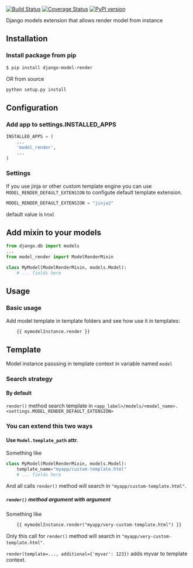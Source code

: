 [![Build Status](https://travis-ci.org/a1fred/django-model-render.svg?branch=master)](https://travis-ci.org/a1fred/django-model-render)
[![Coverage Status](https://coveralls.io/repos/github/a1fred/django-model-render/badge.svg?branch=master)](https://coveralls.io/github/a1fred/django-model-render?branch=master)
[![PyPI version](https://badge.fury.io/py/django-model-render.svg)](https://badge.fury.io/py/django-model-render)

Django models extension that allows render model from instance

## Installation
### Install package from pip
```bash
$ pip install django-model-render
```

OR from source

```bash
python setup.py install
```

## Configuration
### Add app to settings.INSTALLED_APPS
```python
INSTALLED_APPS = (
    ...
    'model_render',
    ...
)
```

### Settings
If you use jinja or other custom template engine you can use ```MODEL_RENDER_DEFAULT_EXTENSION``` to configute default template extension.
```python
MODEL_RENDER_DEFAULT_EXTENSION = "jinja2"
```
default value is ```html```


## Add mixin to your models
```python
from django.db import models
...
from model_render import ModelRenderMixin

class MyModel(ModelRenderMixin, models.Model):
    # ... fields here

```

## Usage
### Basic usage
Add model template in template folders and see how use it in templates:
```html
    {{ mymodelInstance.render }}
```

## Template
Model instance passsing in template context in variable named ```model```

### Search strategy
#### By default
```render()``` method search template in ```<app_label>/models/<model_name>.<settings.MODEL_RENDER_DEFAULT_EXTENSION>```  

### You can extend this two ways

#### Use ```Model.template_path``` attr.
Something like
```python
class MyModel(ModelRenderMixin, models.Model):
    template_name="myapp/custom-template.html"
    # ... fields here
```
And all calls ```render()``` method will search in ```"myapp/custom-template.html"```.

##### ```render()``` method argument with argument
Something like

```html
    {{ mymodelInstance.render("myapp/very-custom-template.html") }}
```
Only this call for ```render()``` method will search in ```"myapp/very-custom-template.html"```.

```render(template=..., additional={'myvar': 123})``` adds myvar to template context.
